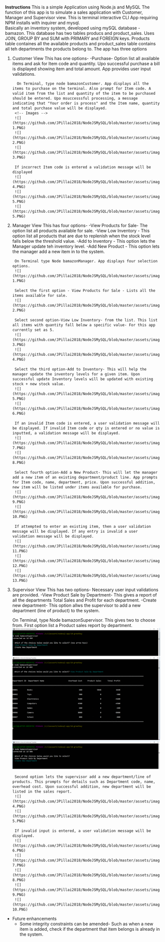 **Instructions**
This is a simple Application using Node.js and MySQL
The function of this app is to simulate a sales application with Customer, Manager and Supervisor view.
This is terminal interactive CLI App requiring NPM installs with inquirer and mysql.  
Basically an inventory system, developed using mySQL database - bamazon. This database has two tables producs and product_sales. Uses JOIN, GROUP BY and SUM with PRIMARY and FOREIGN keys.
Products table containes all the available products and product_sales table contains all teh departments the products belong to.
The app has three options
1. Customer View
    This has one options- 
        -Purchase- Option list all available items and ask for Item code and quantity. Upo successful purchase a bill is displayed showing item and total amount. App provides user input validations.

         On Terminal, type node bamazonCustomer. App displays all the items to purchase on the terminal. Also prompt for Item code. A valid item from the list and quantity of the item to be purchased should be entered. Upo msuccesssful processing, a message indicating that "Your order is process" and the Item name, quantity and total purchase value will be displayed.
        <!-- Images -->
        ![](https://github.com/JPillai2018/NodeJSMySQL/blob/master/assets/images/Customer-1.PNG)
        ![](https://github.com/JPillai2018/NodeJSMySQL/blob/master/assets/images/Customer-2.PNG)
        ![](https://github.com/JPillai2018/NodeJSMySQL/blob/master/assets/images/Customer-3.PNG)

        If incorrect Item code is entered a validation message will be displayed
        ![](https://github.com/JPillai2018/NodeJSMySQL/blob/master/assets/images/Customer-4.PNG)
        ![](https://github.com/JPillai2018/NodeJSMySQL/blob/master/assets/images/Customer-5.PNG)
        ![](https://github.com/JPillai2018/NodeJSMySQL/blob/master/assets/images/Customer-5.PNG)

2. Manager View
    This has four options-
        -View Products for Sale- The option list all products available for sale.
        -View Low Inventory - This option list all products that are due to replenish when the stock level falls below the threshold value.
        -Add to Inventory - This option lets the Manager update teh inventory level.
        -Add New Product - This option lets the manager add a new item in to the system.

        On Terminal type Node bamazonManager. App displays four selection options. 
        ![](https://github.com/JPillai2018/NodeJSMySQL/blob/master/assets/images/Manager-1.PNG)

        Select the first option - View Products for Sale - Lists all the items available for sale.
        ![](https://github.com/JPillai2018/NodeJSMySQL/blob/master/assets/images/Manager-2.PNG)

        Select second option-View Low Inventory- from the list. This list all items with quantity fall below a specific value- For this app currently set as 5.
        ![](https://github.com/JPillai2018/NodeJSMySQL/blob/master/assets/images/Manager-3.PNG)
        ![](https://github.com/JPillai2018/NodeJSMySQL/blob/master/assets/images/Manager-4.PNG)

        Select the third option-Add to Inventory- This will help the manager update the inventory levels for a given item. Upon successful update Inventory levels will be updated with existing stock + new stock value. 
        ![](https://github.com/JPillai2018/NodeJSMySQL/blob/master/assets/images/Manager-5.PNG)
        ![](https://github.com/JPillai2018/NodeJSMySQL/blob/master/assets/images/Manager-6.PNG)

        If an invalid Item code is entered, a user validation message will be displayed. If invalid Item code or qty is entered or no value is inputted, a validation message will be displayed.
        ![](https://github.com/JPillai2018/NodeJSMySQL/blob/master/assets/images/Manager-7.PNG)
        ![](https://github.com/JPillai2018/NodeJSMySQL/blob/master/assets/images/Manager-8.PNG)

        Select fourth option-Add a New Product- This will let the manager add a new item of an existing department/product line. App prompts for Item code, name, department, price. Upon successful addition, new item will be listed under items available for purchase.
        ![](https://github.com/JPillai2018/NodeJSMySQL/blob/master/assets/images/Manager-9.PNG)
        ![](https://github.com/JPillai2018/NodeJSMySQL/blob/master/assets/images/Manager-10.PNG)

        If attempted to enter an existing item, then a user validation message will be displayed. If any entry is invalid a user validation message will be displayed.
        ![](https://github.com/JPillai2018/NodeJSMySQL/blob/master/assets/images/Manager-11.PNG)
        ![](https://github.com/JPillai2018/NodeJSMySQL/blob/master/assets/images/Manager-12.PNG)
        ![](https://github.com/JPillai2018/NodeJSMySQL/blob/master/assets/images/Manager-13.PNG)



3. Supervisor View
    This has two options- Necessary user input validations are provided.
        -View Product Sale by Department- This gives a report of all the departments Total Sales and Profit for each department. 
        -Create new department- This option allws the supervisor to add a new department (line of product) to the system.

    On Terminal, type Node bamazonSupervisor. This gives two  to choose from. First option list a Product sales report by department.
        ![](https://github.com/JPillai2018/NodeJSMySQL/blob/master/assets/images/Supervisor-1.PNG)
        ![](https://github.com/JPillai2018/NodeJSMySQL/blob/master/assets/images/Supervisor-2.PNG)
        ![](https://github.com/JPillai2018/NodeJSMySQL/blob/master/assets/images/Supervisor-3.PNG)

        Second option lets the supervisor add a new department/line of products. This prompts for details such as Department code, name, overhead cost. Upon successful addition, new department will be listed in the sales report.
        ![](https://github.com/JPillai2018/NodeJSMySQL/blob/master/assets/images/Supervisor-4.PNG)
        ![](https://github.com/JPillai2018/NodeJSMySQL/blob/master/assets/images/Supervisor-5.PNG)

        If invalid input is entered, a user validation message will be displayed.
        ![](https://github.com/JPillai2018/NodeJSMySQL/blob/master/assets/images/Supervisor-6.PNG)
        ![](https://github.com/JPillai2018/NodeJSMySQL/blob/master/assets/images/Supervisor-7.PNG)
        ![](https://github.com/JPillai2018/NodeJSMySQL/blob/master/assets/images/Supervisor-8.PNG)
        ![](https://github.com/JPillai2018/NodeJSMySQL/blob/master/assets/images/Supervisor-9.PNG)
        ![](https://github.com/JPillai2018/NodeJSMySQL/blob/master/assets/images/Supervisor-10.PNG)
        

- Future enhancements
    - Some integrity constraints can be amended- Such as when a new item is added, check if the department that item belongs is already in the system.
